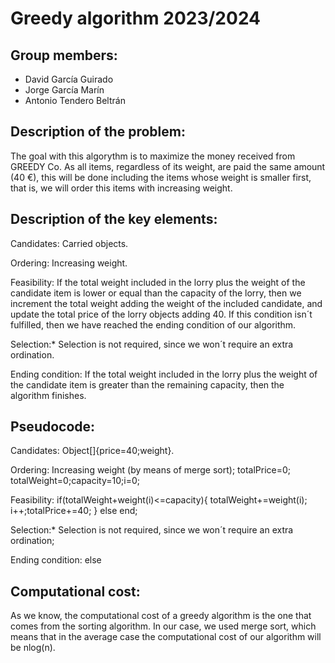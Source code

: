 # Greedy algorithm 2023/2024

## Group members:
- David García Guirado
- Jorge García Marín
- Antonio Tendero Beltrán

## Description of the problem:
The goal with this algorythm is to maximize the money received from GREEDY Co.
As all items, regardless of its weight, are paid the same amount (40 €), this will be done including the items whose weight is smaller first, that is, we will order this items with increasing weight.



## Description of the key elements:

Candidates: Carried objects.

Ordering: Increasing weight. 

Feasibility: If the total weight included in the lorry plus the weight of the candidate item is lower or equal than the capacity of the lorry, then we increment the total weight adding the weight of the included candidate, and update the total price of the lorry objects adding 40. If this condition isn´t fulfilled, then we have reached the ending condition of our algorithm.

Selection:* Selection is not required, since we won´t require an extra ordination.

Ending condition: If the total weight included in the lorry plus the weight of the candidate item is greater than the remaining capacity, then the algorithm finishes.

## Pseudocode:

Candidates: Object[]{price=40;weight}.

Ordering: Increasing weight (by means of merge sort); totalPrice=0; totalWeight=0;capacity=10;i=0;

Feasibility: if(totalWeight+weight(i)<=capacity){
                totalWeight+=weight(i); 
                i++;totalPrice+=40;
                } 
              else end;

Selection:* Selection is not required, since we won´t require an extra ordination;

Ending condition: else

## Computational cost:
As we know, the computational cost of a greedy algorithm is the one that comes from the sorting algorithm. In our case, we used merge sort, which means that in the average case the computational cost of our algorithm will be nlog(n).

